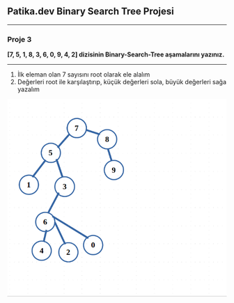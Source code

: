 ## Patika.dev Binary Search Tree Projesi
---

 ### Proje 3
**[7, 5, 1, 8, 3, 6, 0, 9, 4, 2] dizisinin Binary-Search-Tree aşamalarını yazınız.**

---

1. İlk eleman olan 7 sayısını root olarak ele alalım
2.  Değerleri root ile karşılaştırıp, küçük değerleri sola, büyük değerleri sağa yazalım

![Binary Search](Binary.png)
